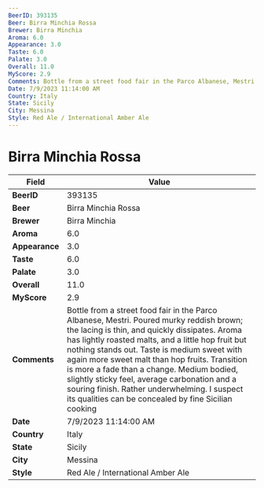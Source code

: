```yaml
---
BeerID: 393135
Beer: Birra Minchia Rossa
Brewer: Birra Minchia
Aroma: 6.0
Appearance: 3.0
Taste: 6.0
Palate: 3.0
Overall: 11.0
MyScore: 2.9
Comments: Bottle from a street food fair in the Parco Albanese, Mestri. Poured murky reddish brown; the lacing is thin, and quickly dissipates. Aroma has lightly roasted malts, and a little hop fruit but nothing stands out. Taste is medium sweet with again more sweet malt than hop fruits. Transition is more a fade than a change. Medium bodied, slightly sticky feel, average carbonation and a souring finish. Rather underwhelming. I suspect its qualities can be concealed by fine Sicilian cooking
Date: 7/9/2023 11:14:00 AM
Country: Italy
State: Sicily
City: Messina
Style: Red Ale / International Amber Ale
---
```


# Birra Minchia Rossa

| Field         | Value |
|---------------|-------|
| **BeerID** | 393135 |
| **Beer** | Birra Minchia Rossa |
| **Brewer** | Birra Minchia |
| **Aroma** | 6.0 |
| **Appearance** | 3.0 |
| **Taste** | 6.0 |
| **Palate** | 3.0 |
| **Overall** | 11.0 |
| **MyScore** | 2.9 |
| **Comments** | Bottle from a street food fair in the Parco Albanese, Mestri. Poured murky reddish brown; the lacing is thin, and quickly dissipates. Aroma has lightly roasted malts, and a little hop fruit but nothing stands out. Taste is medium sweet with again more sweet malt than hop fruits. Transition is more a fade than a change. Medium bodied, slightly sticky feel, average carbonation and a souring finish. Rather underwhelming. I suspect its qualities can be concealed by fine Sicilian cooking |
| **Date** | 7/9/2023 11:14:00 AM |
| **Country** | Italy |
| **State** | Sicily |
| **City** | Messina |
| **Style** | Red Ale / International Amber Ale |
